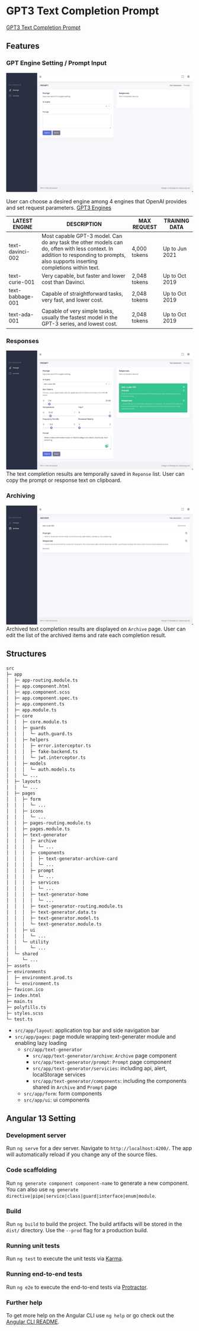 # GPT3 Text Completion Prompt

[GPT3 Text Completion Prompt](https://frolicking-meerkat-88f553.netlify.app)

## Features

### GPT Engine Setting / Prompt Input

![Alt text](./readme_img/readme_prompt_input_01.gif?raw=true "Title")

User can choose a desired engine among 4 engines that OpenAI provides and set request parameters.
[GPT3 Engines](https://www.notion.so/ccff8b15cdc44b9580128774ec3084d0)

| LATEST ENGINE    | DESCRIPTION                                                                                                                                                                        | MAX REQUEST  | TRAINING DATA  |
|------------------|------------------------------------------------------------------------------------------------------------------------------------------------------------------------------------|--------------|----------------|
| text-davinci-002 | Most capable GPT-3 model. Can do any task the other models can do, often with less context. In addition to responding to prompts, also supports inserting completions within text. | 4,000 tokens | Up to Jun 2021 |
| text-curie-001   | Very capable, but faster and lower cost than Davinci.                                                                                                                              | 2,048 tokens | Up to Oct 2019 |
| text-babbage-001 | Capable of straightforward tasks, very fast, and lower cost.                                                                                                                       | 2,048 tokens | Up to Oct 2019 |
| text-ada-001     | Capable of very simple tasks, usually the fastest model in the GPT-3 series, and lowest cost.                                                                                      | 2,048 tokens | Up to Oct 2019 |

### Responses

![Alt text](./readme_img/readme_prompt_response_01.gif?raw=true "Title")
The text completion results are temporally saved in `Reponse` list. User can copy the prompt or response text on
clipboard.

### Archiving

![Alt text](./readme_img/readme_archive_01.gif?raw=true "Title")
Archived text completion results are displayed on `Archive` page. User can edit the list of the archived items and rate
each completion result.

## Structures

```
src
├─ app
│  ├─ app-routing.module.ts
│  ├─ app.component.html
│  ├─ app.component.scss
│  ├─ app.component.spec.ts
│  ├─ app.component.ts
│  ├─ app.module.ts
│  ├─ core
│  │  ├─ core.module.ts
│  │  ├─ guards
│  │  │  └─ auth.guard.ts
│  │  ├─ helpers
│  │  │  ├─ error.interceptor.ts
│  │  │  ├─ fake-backend.ts
│  │  │  └─ jwt.interceptor.ts
│  │  ├─ models
│  │  │  └─ auth.models.ts
│  │  └─ ...
│  ├─ layouts
│  │  └─ ...
│  ├─ pages
│  │  ├─ form
│  │  │  └─ ...
│  │  ├─ icons
│  │  │  └─ ...
│  │  ├─ pages-routing.module.ts
│  │  ├─ pages.module.ts
│  │  ├─ text-generator
│  │  │  ├─ archive
│  │  │  │  └─ ...
│  │  │  ├─ components
│  │  │  │  ├─ text-generator-archive-card
│  │  │  │  └─ ...
│  │  │  ├─ prompt
│  │  │  │  └─ ...
│  │  │  ├─ services
│  │  │  │  └─ ...
│  │  │  ├─ text-generator-home
│  │  │  │  └─ ...
│  │  │  ├─ text-generator-routing.module.ts
│  │  │  ├─ text-generator.data.ts
│  │  │  ├─ text-generator.model.ts
│  │  │  └─ text-generator.module.ts
│  │  ├─ ui
│  │  │  └─ ...
│  │  └─ utility
│  │     └─ ...
│  └─ shared
│     └─ ...
├─ assets
├─ environments
│  ├─ environment.prod.ts
│  └─ environment.ts
├─ favicon.ico
├─ index.html
├─ main.ts
├─ polyfills.ts
├─ styles.scss
└─ test.ts
```

- `src/app/layout`: application top bar and side navigation bar
- `src/app/pages`: page module wrapping text-generater module and enabling lazy loading
  - `src/app/text-generator`
    - `src/app/text-generator/archive`: `Archive` page component
    - `src/app/text-generator/prompt`: `Prompt` page component
    - `src/app/text-generator/servicies`: including api, alert, localStorage services
    - `src/app/text-generator/components`: including the components shared in `Archive` and `Prompt` page
  - `src/app/form`: form components
  - `src/app/ui`: ui components

## Angular 13 Setting

### Development server

Run `ng serve` for a dev server. Navigate to `http://localhost:4200/`. The app will automatically reload if you change
any of the source files.

### Code scaffolding

Run `ng generate component component-name` to generate a new component. You can also
use `ng generate directive|pipe|service|class|guard|interface|enum|module`.

### Build

Run `ng build` to build the project. The build artifacts will be stored in the `dist/` directory. Use the `--prod` flag
for a production build.

### Running unit tests

Run `ng test` to execute the unit tests via [Karma](https://karma-runner.github.io/).

### Running end-to-end tests

Run `ng e2e` to execute the end-to-end tests via [Protractor](http://www.protractortest.org/).

### Further help

To get more help on the Angular CLI use `ng help` or go check out
the [Angular CLI README](https://github.com/angular/angular-cli/blob/master/README.md).
